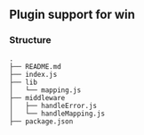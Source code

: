 ## Plugin support for win

### Structure
```
.
├── README.md
├── index.js
├── lib
│   └── mapping.js
├── middleware
│   ├── handleError.js
│   └── handleMapping.js
├── package.json
```